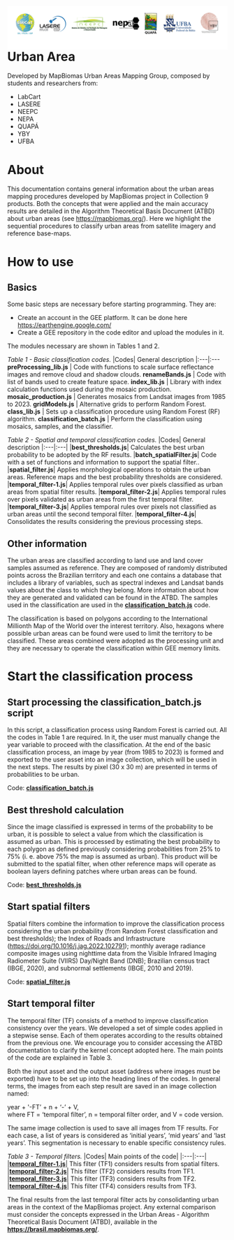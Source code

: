 <div class="fluid-row" id="header">
    <div id="column">
        <div class = "blocks">
            <img src='Image/LogosMapBiomasUAgroup-rev2.png' height='auto' width='auto' align='right'>
        </div>
    </div>
    <h1 class="title toc-ignore">Urban Area</h1>
</div>

Developed by MapBiomas Urban Areas Mapping Group, composed by students and researchers from:
- LabCart <br/>
- LASERE <br/>
- NEEPC <br/>
- NEPA <br/>
- QUAPÁ <br/>
- YBY <br/>
- UFBA <br/>

# About
This documentation contains general information about the urban areas mapping procedures developed by MapBiomas project in Collection 9 products. Both the concepts that were applied and the main accuracy results are detailed in the Algorithm Theoretical Basis Document (ATBD) about urban areas (see https://mapbiomas.org/). Here we highlight the sequential procedures to classify urban areas from satellite imagery and reference base-maps.<br/>

# How to use
## Basics
Some basic steps are necessary before starting programming. They are:<br/> 
- Create an account in the GEE platform. It can be done here https://earthengine.google.com/<br/>
- Create a GEE repository in the code editor and upload the modules in it. <br/>

The modules necessary are shown in Tables 1 and 2.<br/>

_Table 1 - Basic classification codes._
|Codes| General description
|:---|:---
**preProcessing_lib.js** | Code with functions to scale surface reflectance images and remove cloud and shadow clouds.
**renameBands.js** | Code with list of bands used to create feature space.
**index_lib.js** | Library with index calculation functions used during the mosaic production.
**mosaic_production.js** | Generates mosaics from Landsat images from 1985 to 2023.
**gridModels.js** | Alternative grids to perform Random Forest.
**class_lib.js** | Sets up a classification procedure using Random Forest (RF) algorithm.
**classification_batch.js** | Perform the classification using mosaics, samples, and the classifier.
<br/>

_Table 2 - Spatial and temporal classification codes._
|Codes| General description
|:---|:---|
|**best_thresholds.js**| Calculates the best urban probability to be adopted by the RF results.
|**batch_spatialFilter.js**| Code with a set of functions and information to support the spatial filter..
|**spatial_filter.js**| Applies morphological operations to obtain the urban areas. Reference maps and the best probability thresholds are considered.
|**temporal_filter-1.js**| Applies temporal rules over pixels classified as urban areas from spatial filter results.
|**temporal_filter-2.js**| Applies temporal rules over pixels validated as urban areas from the first temporal filter.
|**temporal_filter-3.js**| Applies temporal rules over pixels not classified as urban areas until the second temporal filter.
|**temporal_filter-4.js**| Consolidates the results considering the previous processing steps.
<br/>

## Other information
The urban areas are classified according to land use and land cover samples assumed as reference. They are composed of randomly distributed points across the Brazilian territory and each one contains a database that includes a library of variables, such as spectral indexes and Landsat bands values about the class to which they belong. More information about how they are generated and validated can be found in the ATBD. The samples used in the classification are used in the **[classification_batch.js](classification_batch.js)** code.<br/>

The classification is based on polygons according to the International Millionth Map of the World over the interest territory. Also, hexagons where possible urban areas can be found were used to limit the territory to be classified. These areas combined were adopted as the processing unit and they are necessary to operate the classification within GEE memory limits. <br/>

# Start the classification process
## Start processing the classification_batch.js script
In this script, a classification process using Random Forest is carried out. All the codes in Table 1 are required. In it, the user must manually change the year variable to proceed with the classification. At the end of the basic classification process, an image by year (from 1985 to 2023) is formed and exported to the user asset into an image collection, which will be used in the next steps. The results by pixel (30 x 30 m) are presented in terms of probabilities to be urban. <br/>

Code: **[classification_batch.js](classification_batch.js)**

## Best threshold calculation
Since the image classified is expressed in terms of the probability to be urban, it is possible to select a value from which the classification is assumed as urban. This is processed by estimating the best probability to each polygon as defined previously considering probabilities from 25% to 75% (i. e. above 75% the map is assumed as urban). This product will be submitted to the spatial filter, when other reference maps will operate as boolean layers defining patches where urban areas can be found.<br/>

Code: **[best_thresholds.js](best_thresholds.js)**
## Start spatial filters
Spatial filters combine the information to improve the classification process considering the urban probability (from Random Forest classification and best thresholds);  the Index of Roads and Infrastructure (https://doi.org/10.1016/j.jag.2022.102791); monthly average radiance composite images using nighttime data from the Visible Infrared Imaging Radiometer Suite (VIIRS) Day/Night Band (DNB); Brazilian census tract (IBGE, 2020), and subnormal settlements (IBGE, 2010 and 2019).<br/>

Code: **[spatial_filter.js](spatial_filter.js)**

## Start temporal filter
The temporal filter (TF) consists of a method to improve classification consistency over the years. We developed a set of simple codes applied in a stepwise sense. Each of them operates according to the results obtained from the previous one. We encourage you to consider accessing the ATBD documentation to clarify the kernel concept adopted here. The main points of the code are explained in Table 3. <br/>

Both the input asset and the output asset (address where images must be exported) have to be set up into the heading lines of the codes. In general terms, the images from each step result are saved in an image collection named:

year + '-FT’ + n + ‘-’ + V,  <br/>
where FT = ‘temporal filter’, n = temporal filter order, and V = code version. <br/>

The same image collection is used to save all images from TF results. For each case, a list of years is considered as ‘initial years’, ‘mid years’ and ‘last years’. This segmentation is necessary to enable specific consistency rules. <br/>

_Table 3 - Temporal filters._ 
|Codes| Main points of the code|
|:---|:---|
|**[temporal_filter-1.js](temporal_filter-1.js)**| This filter (TF1) considers results from spatial filters. <br/> 
|**[temporal_filter-2.js](temporal_filter-2.js)**| This filter (TF2) considers results from TF1. <br/> 
|**[temporal_filter-3.js](temporal_filter-3.js)**| This filter (TF3) considers results from TF2. <br/> 
|**[temporal_filter-4.js](temporal_filter-4.js)**| This filter (TF4) considers results from TF3. <br/>

The final results from the last temporal filter acts by consolidanting urban areas in the context of the MapBiomas project. Any external comparison must consider the concepts expressed in the Urban Areas - Algorithm Theoretical Basis Document (ATBD), available in the **https://brasil.mapbiomas.org/**.
